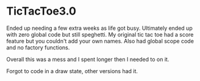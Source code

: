 # TicTacToe3.0

Ended up needing a few extra weeks as life got busy. Ultimately ended up with zero global code but still speghetti. My original tic tac toe had 
a score feature but you couldn't add your own names. Also had global scope code and no factory functions.

Overall this was a mess and I spent longer then I needed to on it. 

Forgot to code in a draw state, other versions had it. 
